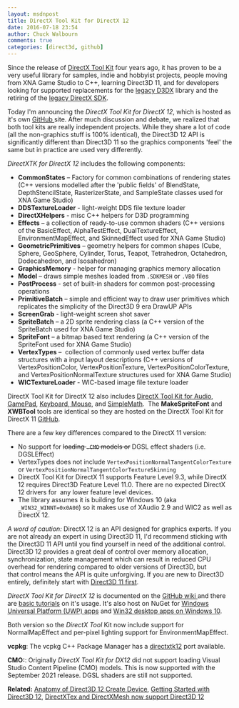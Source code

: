 ```yaml
---
layout: msdnpost
title: DirectX Tool Kit for DirectX 12
date: 2016-07-18 23:54
author: Chuck Walbourn
comments: true
categories: [direct3d, github]
---
```

Since the release of <a href="https://walbourn.github.io/directxtk/">DirectX Tool Kit</a> four years ago, it has proven to be a very useful library for samples, indie and hobbyist projects, people moving from XNA Game Studio to C++, learning Direct3D 11, and for developers looking for supported replacements for the <a href="https://walbourn.github.io/living-without-d3dx/">legacy D3DX</a> library and the retiring of the <a href="https://docs.microsoft.com/en-us/windows/desktop/directx-sdk--august-2009-">legacy DirectX SDK</a>.
<!--more-->

Today I'm announcing the <em>DirectX Tool Kit for DirectX 12</em>, which is hosted as it's own <a href="https://github.com/Microsoft/DirectXTK12">GitHub </a>site. After much discussion and debate, we realized that both tool kits are really independent projects. While they share a lot of code (all the non-graphics stuff is 100% identical), the Direct3D 12 API is significantly different than Direct3D 11 so the graphics components 'feel' the same but in practice are used very differently.

<em>DirectXTK for DirectX 12</em> includes the following components:

<ul>
  <li><strong>CommonStates</strong> – Factory for common combinations of rendering states (C++ versions modelled after the 'public fields' of BlendState, DepthStencilState, RasterizerState, and SampleState classes used for XNA Game Studio)</li>
  <li><strong>DDSTextureLoader</strong> - light-weight DDS file texture loader</li>
  <li><strong>DirectXHelpers</strong> - misc C++ helpers for D3D programming</li>
  <li><strong>Effects</strong> – a collection of ready-to-use common shaders (C++ versions of the BasicEffect, AlphaTestEffect, DualTextureEffect, EnvironmentMapEffect, and SkinnedEffect used for XNA Game Studio)</li>
  <li><strong>GeometricPrimitives</strong> – geometry helpers for common shapes (Cube, Sphere, GeoSphere, Cylinder, Torus, Teapot, Tetrahedron, Octahedron, Dodecahedron, and Isosahedron)</li>
  <li><strong>GraphicsMemory</strong> - helper for managing graphics memory allocation</li>
  <li><strong>Model</strong> – draws simple meshes loaded from <code>.SDKMESH</code> or <code>.VBO</code> files</li>
  <li><strong>PostProcess</strong> - set of built-in shaders for common post-processing operations</li>
  <li><strong>PrimitiveBatch</strong> – simple and efficient way to draw user primitives which replicates the simplicity of the Direct3D 9 era DrawUP APIs</li>
  <li><strong>ScreenGrab</strong> - light-weight screen shot saver</li>
  <li><strong>SpriteBatch</strong> – a 2D sprite rendering class (a C++ version of the SpriteBatch used for XNA Game Studio)</li>
  <li><strong>SpriteFont</strong> – a bitmap based text rendering (a C++ version of the SpriteFont used for XNA Game Studio)</li>
  <li><strong>VertexTypes</strong> –  collection of commonly used vertex buffer data structures with a input layout descriptions (C++ versions of VertexPositionColor, VertexPositionTexture, VertexPositionColorTexture, and VertexPositionNormalTexture structures used for XNA Game Studio)</li>
  <li><strong>WICTextureLoader</strong> - WIC-based image file texture loader</li>
</ul>

DirectX Tool Kit for DirectX 12 also includes <a href="https://walbourn.github.io/directx-tool-kit-for-audio/">DirectX Tool Kit for Audio</a>, <a href="https://walbourn.github.io/directx-tool-kit-now-with-gamepads/">GamePad</a>, <a href="https://walbourn.github.io/directx-tool-kit-keyboard-and-mouse-support/">Keyboard, Mouse</a>, and <a href="https://blogs.msdn.microsoft.com/shawnhar/2013/01/08/simplemath-a-simplified-wrapper-for-directxmath/">SimpleMath</a>.  The **MakeSpriteFont** and **XWBTool** tools are identical so they are hosted on the DirectX Tool Kit for DirectX 11 <a href="https://github.com/Microsoft/DirectXTK/">GitHub</a>.

There are a few key differences compared to the DirectX 11 version:

<ul>
  <li>No support for <strike>loading <code>.CMO</code> models or</strike> DGSL effect shaders (i.e. DGSLEffect)</li>
  <li>VertexTypes does not include <code>VertexPositionNormalTangentColorTexture</code> or
<code>VertexPositionNormalTangentColorTextureSkinning</code></li>
  <li>DirectX Tool Kit for DirectX 11 supports Feature Level 9.3, while DirectX 12 requires Direct3D Feature Level 11.0. There are no expected DirectX 12 drivers for  any lower feature level devices.</li>
  <li>The library assumes it is building for Windows 10 (aka <code>_WIN32_WINNT=0x0A00</code>) so it makes use of XAudio 2.9 and WIC2 as well as DirectX 12.</li>
</ul>

<em>A word of caution:</em> DirectX 12 is an API designed for graphics experts. If you are not already an expert in using Direct3D 11, I'd recommend sticking with the Direct3D 11 API until you find yourself in need of the additional control. Direct3D 12 provides a great deal of control over memory allocation, synchronization, state management which can result in reduced CPU overhead for rendering compared to older versions of Direct3D, but that control means the API is quite unforgiving. If you are new to Direct3D entirely, definitely start with <a href="https://github.com/Microsoft/DirectXTK/wiki/Getting-Started">Direct3D 11 first</a>.

<em>DirectX Tool Kit for DirectX 12</em> is documented on the <a href="https://github.com/Microsoft/DirectXTK12/wiki/">GitHub wiki </a>and there are <a href="https://github.com/Microsoft/DirectXTK12/wiki/Getting-Started">basic tutorials</a> on it's usage. It's also host on NuGet for <a href="https://www.nuget.org/packages/directxtk12_uwp/">Windows Universal Platform (UWP) apps</a> and <a href="https://www.nuget.org/packages/directxtk12_desktop_2015/">Win32 desktop apps on Windows 10</a>.

Both version so the *DirectX Tool* Kit now include support for NormalMapEffect and per-pixel lighting support for EnvironmentMapEffect.

<strong>vcpkg</strong>: The vcpkg C++ Package Manager has a [directxtk12](https://github.com/microsoft/vcpkg/tree/master/ports/directxtk12) port available.

<strong>CMO:</strong>: Originally *DirectX Tool Kit for DX12* did not support loading Visual Studio Content Pipeline (CMO) models. This is now supported with the September 2021 release. DGSL shaders are still not supported.

<strong>Related:</strong> <a href="https://walbourn.github.io/anatomy-of-direct3d-12-create-device/">Anatomy of Direct3D 12 Create Device</a>, <a href="https://walbourn.github.io/getting-started-with-direct3d-12/">Getting Started with Direct3D 12</a>, <a href="https://walbourn.github.io/directxtex-and-directxmesh-now-support-direct3d-12/">DirectXTex and DirectXMesh now support Direct3D 12</a>
